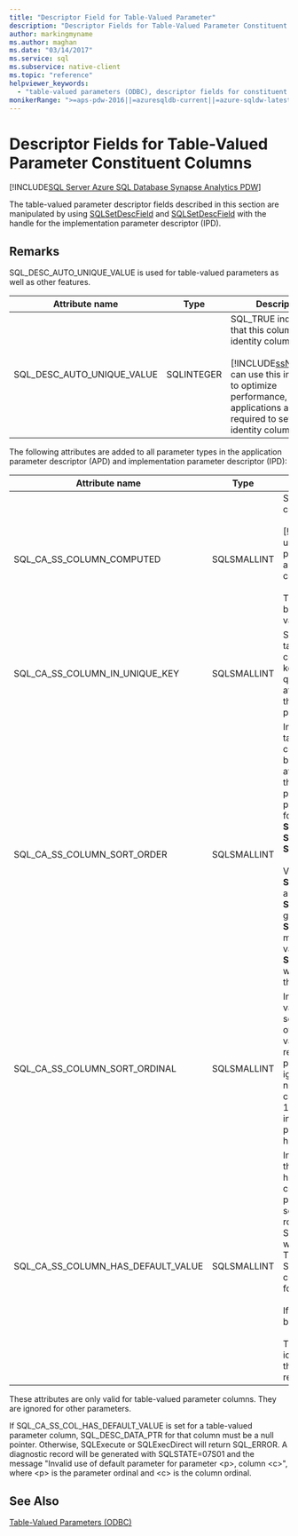 ```yaml
---
title: "Descriptor Field for Table-Valued Parameter"
description: "Descriptor Fields for Table-Valued Parameter Constituent Columns"
author: markingmyname
ms.author: maghan
ms.date: "03/14/2017"
ms.service: sql
ms.subservice: native-client
ms.topic: "reference"
helpviewer_keywords:
  - "table-valued parameters (ODBC), descriptor fields for constituent columns"
monikerRange: ">=aps-pdw-2016||=azuresqldb-current||=azure-sqldw-latest||>=sql-server-2016||>=sql-server-linux-2017||=azuresqldb-mi-current"
---
```

# Descriptor Fields for Table-Valued Parameter Constituent Columns
[!INCLUDE[SQL Server Azure SQL Database Synapse Analytics PDW](../../includes/applies-to-version/sql-asdb-asdbmi-asa-pdw.md)]

  The table-valued parameter descriptor fields described in this section are manipulated by using [SQLSetDescField](../../relational-databases/native-client-odbc-api/sqlsetdescfield.md) and [SQLSetDescField](../../relational-databases/native-client-odbc-api/sqlsetdescfield.md) with the handle for the implementation parameter descriptor (IPD).  
  
## Remarks  
 SQL_DESC_AUTO_UNIQUE_VALUE is used for table-valued parameters as well as other features.  
  
|Attribute name|Type|Description|  
|--------------------|----------|-----------------|  
|SQL_DESC_AUTO_UNIQUE_VALUE|SQLINTEGER|SQL_TRUE indicates that this column is an identity column.<br /><br /> [!INCLUDE[ssNoVersion](../../includes/ssnoversion-md.md)] can use this information to optimize performance, but applications are not required to set it for identity columns.|  

 The following attributes are added to all parameter types in the application parameter descriptor (APD) and implementation parameter descriptor (IPD):  
  
|Attribute name|Type|Description|  
|--------------------|----------|-----------------|  
|SQL_CA_SS_COLUMN_COMPUTED|SQLSMALLINT|SQL_TRUE indicates that this column is computed.<br /><br /> [!INCLUDE[ssNoVersion](../../includes/ssnoversion-md.md)] can use this information to optimize performance, but applications are not required to set it for computed columns.<br /><br /> This attribute is ignored for bindings that are not table-valued parameter columns.|  
|SQL_CA_SS_COLUMN_IN_UNIQUE_KEY|SQLSMALLINT|SQL_TRUE indicates that a table-valued parameter column participates in a unique key. This can result in better query performance. This attribute is ignored for bindings that are not table-valued parameter columns.|  
|SQL_CA_SS_COLUMN_SORT_ORDER|SQLSMALLINT|Indicates the sort order of a table-valued parameter column. This can result in better query performance. This attribute is ignored for bindings that are not table-valued parameter columns. The possible values are the following: <br />**SQL_SS_ASCENDING_ORDER**<br />**SQL_SS_DESCENDING_ORDER**<br />**SQL_SS_ORDER_UNSPECIFIED**<br /><br /> Values other than **SQL_SS_ASCENDING_ORDER** and **SQL_SS_DESCENDING_ORDER** generate an error with **SQLSTATE HY024** and message 'Invalid attribute value' and are treated as **SQL_SS_ORDER_UNSPECIFIED**, which is the default value for this attribute.|  
|SQL_CA_SS_COLUMN_SORT_ORDINAL|SQLSMALLINT|Indicates the ordinal of a table-valued parameter column in the set of columns that define the overall ordering for a table-valued parameter. This can result in better query performance. This attribute is ignored for bindings that are not table-valued parameter columns. Sort ordinals start at 1. A value of 0, the default, indicates that a table-valued parameter column does not have column ordering.|  
|SQL_CA_SS_COLUMN_HAS_DEFAULT_VALUE|SQLSMALLINT|Indicates whether all rows in the table-valued parameter will have the default value for this column. For table-valued parameters, it is not possible to select the default value on a row-by-row basis. A value of SQL_FALSE indicates that rows will have non-default values. This is the default. A value of SQL_TRUE indicates that this column will have default values for all rows.<br /><br /> If set to SQL_TRUE, no data will be sent to the server.<br /><br /> This field can also be used with identity or computed columns if the column values are not required for server processing.|  

 These attributes are only valid for table-valued parameter columns. They are ignored for other parameters.  
  
 If SQL_CA_SS_COL_HAS_DEFAULT_VALUE is set for a table-valued parameter column, SQL_DESC_DATA_PTR for that column must be a null pointer. Otherwise, SQLExecute or SQLExecDirect will return SQL_ERROR. A diagnostic record will be generated with SQLSTATE=07S01 and the message "Invalid use of default parameter for parameter \<p>, column \<c>", where \<p> is the parameter ordinal and \<c> is the column ordinal.  
  
## See Also  
 [Table-Valued Parameters &#40;ODBC&#41;](../../relational-databases/native-client-odbc-table-valued-parameters/table-valued-parameters-odbc.md)  
  
  
